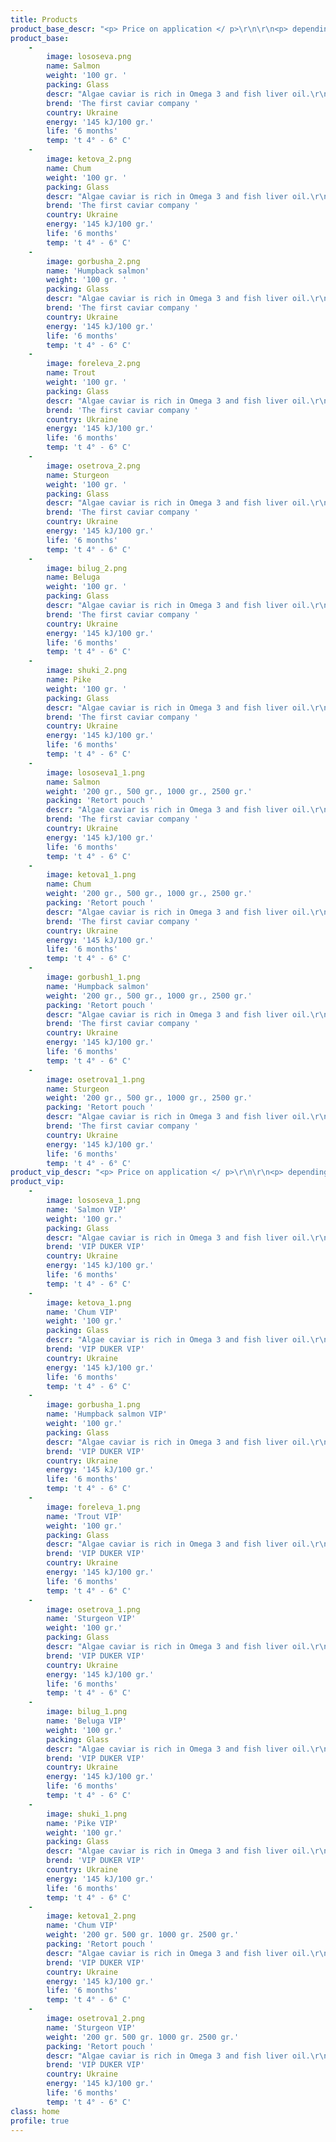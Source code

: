 ```yaml
---
title: Products
product_base_descr: "<p> Price on application </ p>\r\n\r\n<p> depending on the availability and size of the order.  </ p>\r\n\r\n<p> The minimum volume – 500 kg. </ p>"
product_base:
    -
        image: lososeva.png
        name: Salmon
        weight: '100 gr. '
        packing: Glass
        descr: "Algae caviar is rich in Omega 3 and fish liver oil.\r\nIts eating qualities resemble the natural caviar tastiness"
        brend: 'The first caviar company '
        country: Ukraine
        energy: '145 kJ/100 gr.'
        life: '6 months'
        temp: 't 4° - 6° C'
    -
        image: ketova_2.png
        name: Chum
        weight: '100 gr. '
        packing: Glass
        descr: "Algae caviar is rich in Omega 3 and fish liver oil.\r\nIts eating qualities resemble the natural caviar tastiness"
        brend: 'The first caviar company '
        country: Ukraine
        energy: '145 kJ/100 gr.'
        life: '6 months'
        temp: 't 4° - 6° C'
    -
        image: gorbusha_2.png
        name: 'Humpback salmon'
        weight: '100 gr. '
        packing: Glass
        descr: "Algae caviar is rich in Omega 3 and fish liver oil.\r\nIts eating qualities resemble the natural caviar tastiness"
        brend: 'The first caviar company '
        country: Ukraine
        energy: '145 kJ/100 gr.'
        life: '6 months'
        temp: 't 4° - 6° C'
    -
        image: foreleva_2.png
        name: Trout
        weight: '100 gr. '
        packing: Glass
        descr: "Algae caviar is rich in Omega 3 and fish liver oil.\r\nIts eating qualities resemble the natural caviar tastiness"
        brend: 'The first caviar company '
        country: Ukraine
        energy: '145 kJ/100 gr.'
        life: '6 months'
        temp: 't 4° - 6° C'
    -
        image: osetrova_2.png
        name: Sturgeon
        weight: '100 gr. '
        packing: Glass
        descr: "Algae caviar is rich in Omega 3 and fish liver oil.\r\nIts eating qualities resemble the natural caviar tastiness"
        brend: 'The first caviar company '
        country: Ukraine
        energy: '145 kJ/100 gr.'
        life: '6 months'
        temp: 't 4° - 6° C'
    -
        image: bilug_2.png
        name: Beluga
        weight: '100 gr. '
        packing: Glass
        descr: "Algae caviar is rich in Omega 3 and fish liver oil.\r\nIts eating qualities resemble the natural caviar tastiness"
        brend: 'The first caviar company '
        country: Ukraine
        energy: '145 kJ/100 gr.'
        life: '6 months'
        temp: 't 4° - 6° C'
    -
        image: shuki_2.png
        name: Pike
        weight: '100 gr. '
        packing: Glass
        descr: "Algae caviar is rich in Omega 3 and fish liver oil.\r\nIts eating qualities resemble the natural caviar tastiness"
        brend: 'The first caviar company '
        country: Ukraine
        energy: '145 kJ/100 gr.'
        life: '6 months'
        temp: 't 4° - 6° C'
    -
        image: lososeva1_1.png
        name: Salmon
        weight: '200 gr., 500 gr., 1000 gr., 2500 gr.'
        packing: 'Retort pouch '
        descr: "Algae caviar is rich in Omega 3 and fish liver oil.\r\nIts eating qualities resemble the natural caviar tastiness"
        brend: 'The first caviar company '
        country: Ukraine
        energy: '145 kJ/100 gr.'
        life: '6 months'
        temp: 't 4° - 6° C'
    -
        image: ketova1_1.png
        name: Chum
        weight: '200 gr., 500 gr., 1000 gr., 2500 gr.'
        packing: 'Retort pouch '
        descr: "Algae caviar is rich in Omega 3 and fish liver oil.\r\nIts eating qualities resemble the natural caviar tastiness"
        brend: 'The first caviar company '
        country: Ukraine
        energy: '145 kJ/100 gr.'
        life: '6 months'
        temp: 't 4° - 6° C'
    -
        image: gorbush1_1.png
        name: 'Humpback salmon'
        weight: '200 gr., 500 gr., 1000 gr., 2500 gr.'
        packing: 'Retort pouch '
        descr: "Algae caviar is rich in Omega 3 and fish liver oil.\r\nIts eating qualities resemble the natural caviar tastiness"
        brend: 'The first caviar company '
        country: Ukraine
        energy: '145 kJ/100 gr.'
        life: '6 months'
        temp: 't 4° - 6° C'
    -
        image: osetrova1_1.png
        name: Sturgeon
        weight: '200 gr., 500 gr., 1000 gr., 2500 gr.'
        packing: 'Retort pouch '
        descr: "Algae caviar is rich in Omega 3 and fish liver oil.\r\nIts eating qualities resemble the natural caviar tastiness"
        brend: 'The first caviar company '
        country: Ukraine
        energy: '145 kJ/100 gr.'
        life: '6 months'
        temp: 't 4° - 6° C'
product_vip_descr: "<p> Price on application </ p>\r\n\r\n<p> depending on the availability and size of the order.  </ p>\r\n\r\n<p> The minimum volume – 500 kg. </ p>"
product_vip:
    -
        image: lososeva_1.png
        name: 'Salmon VIP'
        weight: '100 gr.'
        packing: Glass
        descr: "Algae caviar is rich in Omega 3 and fish liver oil.\r\nIts eating qualities resemble the natural caviar tastiness"
        brend: 'VIP DUKER VIP'
        country: Ukraine
        energy: '145 kJ/100 gr.'
        life: '6 months'
        temp: 't 4° - 6° C'
    -
        image: ketova_1.png
        name: 'Chum VIP'
        weight: '100 gr.'
        packing: Glass
        descr: "Algae caviar is rich in Omega 3 and fish liver oil.\r\nIts eating qualities resemble the natural caviar tastiness"
        brend: 'VIP DUKER VIP'
        country: Ukraine
        energy: '145 kJ/100 gr.'
        life: '6 months'
        temp: 't 4° - 6° C'
    -
        image: gorbusha_1.png
        name: 'Humpback salmon VIP'
        weight: '100 gr.'
        packing: Glass
        descr: "Algae caviar is rich in Omega 3 and fish liver oil.\r\nIts eating qualities resemble the natural caviar tastiness"
        brend: 'VIP DUKER VIP'
        country: Ukraine
        energy: '145 kJ/100 gr.'
        life: '6 months'
        temp: 't 4° - 6° C'
    -
        image: foreleva_1.png
        name: 'Trout VIP'
        weight: '100 gr.'
        packing: Glass
        descr: "Algae caviar is rich in Omega 3 and fish liver oil.\r\nIts eating qualities resemble the natural caviar tastiness"
        brend: 'VIP DUKER VIP'
        country: Ukraine
        energy: '145 kJ/100 gr.'
        life: '6 months'
        temp: 't 4° - 6° C'
    -
        image: osetrova_1.png
        name: 'Sturgeon VIP'
        weight: '100 gr.'
        packing: Glass
        descr: "Algae caviar is rich in Omega 3 and fish liver oil.\r\nIts eating qualities resemble the natural caviar tastiness"
        brend: 'VIP DUKER VIP'
        country: Ukraine
        energy: '145 kJ/100 gr.'
        life: '6 months'
        temp: 't 4° - 6° C'
    -
        image: bilug_1.png
        name: 'Beluga VIP'
        weight: '100 gr.'
        packing: Glass
        descr: "Algae caviar is rich in Omega 3 and fish liver oil.\r\nIts eating qualities resemble the natural caviar tastiness"
        brend: 'VIP DUKER VIP'
        country: Ukraine
        energy: '145 kJ/100 gr.'
        life: '6 months'
        temp: 't 4° - 6° C'
    -
        image: shuki_1.png
        name: 'Pike VIP'
        weight: '100 gr.'
        packing: Glass
        descr: "Algae caviar is rich in Omega 3 and fish liver oil.\r\nIts eating qualities resemble the natural caviar tastiness"
        brend: 'VIP DUKER VIP'
        country: Ukraine
        energy: '145 kJ/100 gr.'
        life: '6 months'
        temp: 't 4° - 6° C'
    -
        image: ketova1_2.png
        name: 'Chum VIP'
        weight: '200 gr. 500 gr. 1000 gr. 2500 gr.'
        packing: 'Retort pouch '
        descr: "Algae caviar is rich in Omega 3 and fish liver oil.\r\nIts eating qualities resemble the natural caviar tastiness"
        brend: 'VIP DUKER VIP'
        country: Ukraine
        energy: '145 kJ/100 gr.'
        life: '6 months'
        temp: 't 4° - 6° C'
    -
        image: osetrova1_2.png
        name: 'Sturgeon VIP'
        weight: '200 gr. 500 gr. 1000 gr. 2500 gr.'
        packing: 'Retort pouch '
        descr: "Algae caviar is rich in Omega 3 and fish liver oil.\r\nIts eating qualities resemble the natural caviar tastiness"
        brend: 'VIP DUKER VIP'
        country: Ukraine
        energy: '145 kJ/100 gr.'
        life: '6 months'
        temp: 't 4° - 6° C'
class: home
profile: true
---
```


